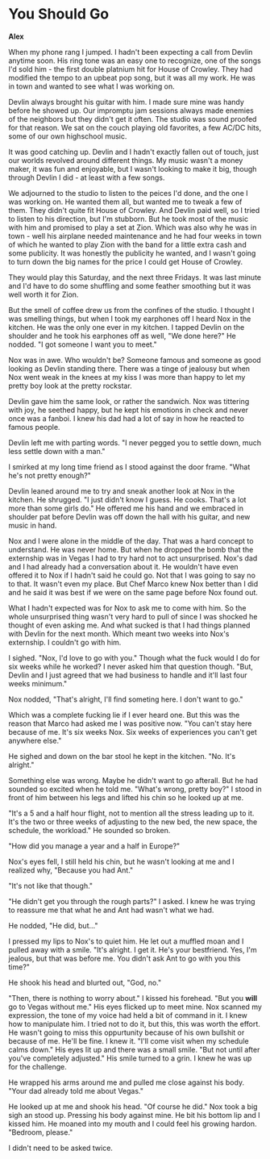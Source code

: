 # You Should Go

**Alex**

When my phone rang I jumped.  I hadn't been expecting a call from Devlin anytime soon.  His ring tone was an easy one to recognize, one of the songs I'd sold him - the first double platnium hit for House of Crowley.  They had modified the tempo to an upbeat pop song, but it was all my work.  He was in town and wanted to see what I was working on.

Devlin always brought his guitar with him.  I made sure mine was handy before he showed up. Our impromptu jam sessions always made enemies of the neighbors but they didn't get it often.  The studio was sound proofed for that reason.  We sat on the couch playing old favorites, a few AC/DC hits, some of our own highschool music.

It was good catching up.  Devlin and I hadn't exactly fallen out of touch, just our worlds revolved around different things.  My music wasn't a money maker, it was fun and enjoyable, but I wasn't looking to make it big, though through Devlin I did - at least with a few songs.

We adjourned to the studio to listen to the peices I'd done, and the one I was working on.  He wanted them all, but wanted me to tweak a few of them.  They didn't quite fit House of Crowley.  And Devlin paid well, so I tried to listen to his direction, but I'm stubborn.  But he took most of the music with him and promised to play a set at Zion.  Which was also why he was in town - well his airplane needed maintenance and he had four weeks in town of which he wanted to play Zion with the band for a little extra cash and some publicity.  It was honestly the publicity he wanted, and I wasn't going to turn down the big names for the price I could get House of Crowley.

They would play this Saturday, and the next three Fridays.  It was last minute and I'd have to do some shuffling and some feather smoothing but it was well worth it for Zion.

But the smell of coffee drew us from the confines of the studio.  I thought I was smelling things, but when I took my earphones off I heard Nox in the kitchen.  He was the only one ever in my kitchen.  I tapped Devlin on the shoulder and he took his earphones off as well, "We done here?"  He nodded.  "I got someone I want you to meet."

Nox was in awe.  Who wouldn't be?  Someone famous and someone as good looking as Devlin standing there.  There was a tinge of jealousy but when Nox went weak in the knees at my kiss I was more than happy to let my pretty boy look at the pretty rockstar.

Devlin gave him the same look, or rather the sandwich.  Nox was tittering with joy, he seethed happy, but he kept his emotions in check and never once was a fanboi.  I knew his dad had a lot of say in how he reacted to famous people.

Devlin left me with parting words.  "I never pegged you to settle down, much less settle down with a man."

I smirked at my long time friend as I stood against the door frame.  "What he's not pretty enough?"

Devlin leaned around me to try and sneak another look at Nox in the kitchen.  He shrugged.  "I just didn't know I guess.  He cooks.  That's a lot more than some girls do."  He offered me his hand and we embraced in shoulder pat before Devlin was off down the hall with his guitar, and new music in hand.

Nox and I were alone in the middle of the day.  That was a hard concept to understand.  He was never home.  But when he dropped the bomb that the externship was in Vegas I had to try hard not to act unsurprised.  Nox's dad and I had already had a conversation about it.  He wouldn't have even offered it to Nox if I hadn't said he could go.  Not that I was going to say no to that.  It wasn't even my place.  But Chef Marco knew Nox better than I did and he said it was best if we were on the same page before Nox found out.

What I hadn't expected was for Nox to ask me to come with him.  So the whole unsurprised thing wasn't very hard to pull of since I was shocked he thought of even asking me.  And what sucked is that I had things planned with Devlin for the next month.  Which meant two weeks into Nox's externship.  I couldn't go with him.

I sighed.  "Nox, I'd love to go with you."  Though what the fuck would I do for six weeks while he worked?  I never asked him that question though.  "But, Devlin and I just agreed that we had business to handle and it'll last four weeks minimum."

Nox nodded, "That's alright, I'll find someting here.  I don't want to go."

Which was a complete fucking lie if I ever heard one.  But this was the reason that Marco had asked me I was positive now.  "You can't stay here because of me.  It's six weeks Nox.  Six weeks of experiences you can't get anywhere else."

He sighed and down on the bar stool he kept in the kitchen.  "No.  It's alright."

Something else was wrong.  Maybe he didn't want to go afterall.  But he had sounded so excited when he told me.  "What's wrong, pretty boy?"  I stood in front of him between his legs and lifted his chin so he looked up at me.

"It's a 5 and a half hour flight, not to mention all the stress leading up to it.  It's the two or three weeks of adjusting to the new bed, the new space, the schedule, the workload."  He sounded so broken.

"How did you manage a year and a half in Europe?"

Nox's eyes fell, I still held his chin, but he wasn't looking at me and I realized why, "Because you had Ant."

"It's not like that though."

"He didn't get you through the rough parts?" I asked.  I knew he was trying to reassure me that what he and Ant had wasn't what we had.

He nodded, "He did, but..."

I pressed my lips to Nox's to quiet him.  He let out a muffled moan and I pulled away with a smile. "It's alright.  I get it.  He's your bestfriend.  Yes, I'm jealous, but that was before me.  You didn't ask Ant to go with you this time?"

He shook his head and blurted out, "God, no."

"Then, there is nothing to worry about."  I kissed his forehead.  "But you **will** go to Vegas without me." His eyes flicked up to meet mine.  Nox scanned my expression, the tone of my voice had held a bit of command in it.  I knew how to manipulate him.  I tried not to do it, but this, this was worth the effort.  He wasn't going to miss this oppurtunity because of his own bullshit or because of me.  He'll be fine.  I knew it.  "I'll come visit when my schedule calms down."  His eyes lit up and there was a small smile.  "But not until after you've completely adjusted."  His smile turned to a grin.  I knew he was up for the challenge.

He wrapped his arms around me and pulled me close against his body.  "Your dad already told me about Vegas."

He looked up at me and shook his head.  "Of course he did."  Nox took a big sigh an stood up.  Pressing his body against mine.  He bit his bottom lip and I kissed him. He moaned into my mouth and I could feel his growing hardon.  "Bedroom, please."

I didn't need to be asked twice.

